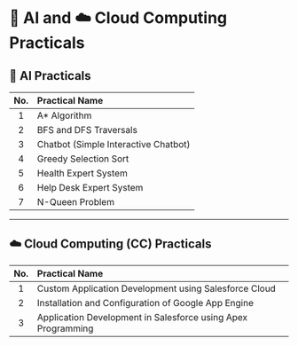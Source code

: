 # 🤖 AI and ☁️ Cloud Computing Practicals

## 🤖 AI Practicals

| No. | Practical Name |
|:---:|:---------------|
| 1   | A* Algorithm |
| 2   | BFS and DFS Traversals |
| 3   | Chatbot (Simple Interactive Chatbot) |
| 4   | Greedy Selection Sort |
| 5   | Health Expert System |
| 6   | Help Desk Expert System |
| 7   | N-Queen Problem |

---

## ☁️ Cloud Computing (CC) Practicals

| No. | Practical Name |
|:---:|:---------------|
| 1   | Custom Application Development using Salesforce Cloud |
| 2   | Installation and Configuration of Google App Engine |
| 3   | Application Development in Salesforce using Apex Programming |
